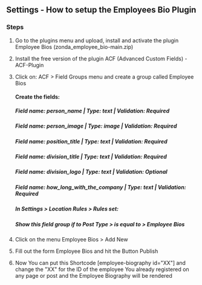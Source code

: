 ## Settings - How to setup the Employees Bio Plugin

### Steps

1. Go to the plugins menu and upload, install and activate the plugin Employee Bios (zonda_employee_bio-main.zip)

2. Install the free version of the plugin ACF (Advanced Custom Fields) - ACF-Plugin

3. Click on: ACF > Field Groups menu and create a group called Employee Bios

    #### Create the fields:

    ##### Field name: person_name | Type: text | Validation: Required
    ##### Field name: person_image | Type: image | Validation: Required
    ##### Field name: position_title | Type: text | Validation: Required
    ##### Field name: division_title | Type: text | Validation: Required
    ##### Field name: division_logo | Type: text | Validation: Optional
    ##### Field name: how_long_with_the_company | Type: text | Validation: Required
    ##### In Settings > Location Rules > Rules set:
    ##### Show this field group if to Post Type > is equal to > Employee Bios

4. Click on the menu Employee Bios > Add New
5. Fill out the form Employee Bios and hit the Button Publish

6. Now You can put this Shortcode [employee-biography id="XX"] and change the "XX" for the ID of the employee You already registered on any page or post and the Employee Biography will be rendered
